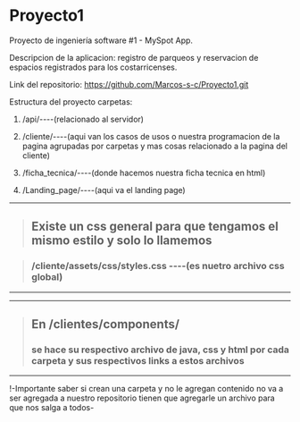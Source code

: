 # Proyecto1

Proyecto de ingeniería software #1 - MySpot App.

Descripcion de la aplicacion: registro de parqueos y reservacion de espacios registrados para los costarricenses.

Link del repositorio: https://github.com/Marcos-s-c/Proyecto1.git

Estructura del proyecto carpetas:

1. /api/----(relacionado al servidor)

1. /cliente/----(aqui van los casos de usos o nuestra programacion de la pagina agrupadas por carpetas y mas cosas relacionado a la pagina del cliente)

1. /ficha_tecnica/----(donde hacemos nuestra ficha tecnica en html)

1. /Landing_page/----(aqui va el landing page)

-------------------------------------------------------------------------------------------------------------------------------------
> ## Existe un css general para que tengamos el mismo estilo y solo lo llamemos

> ### /cliente/assets/css/styles.css ----(es nuetro archivo css global)
-------------------------------------------------------------------------------------------------------------------------------------
-------------------------------------------------------------------------------------------------------------------------------------
> ## En /clientes/components/ 
> ### se hace su respectivo archivo de java, css y html por cada carpeta y sus respectivos links a estos archivos
-------------------------------------------------------------------------------------------------------------------------------------


!-Importante saber si crean una carpeta y no le agregan contenido no va a ser agregada a nuestro repositorio tienen que agregarle un archivo para que nos salga a todos-
